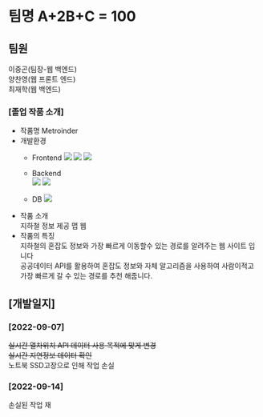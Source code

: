 # 팀명 A+2B+C = 100

## 팀원

이중곤(팀장-웹 백엔드)  
양찬영(웹 프론트 엔드)  
최재학(웹 백엔드)

### [졸업 작품 소개]
* 작품명
  Metroinder
* 개발환경
    + Frontend
      <img src="https://img.shields.io/badge/html5-E34F26?style=for-the-badge&logo=html5&logoColor=white">
      <img src="https://img.shields.io/badge/css-1572B6?style=for-the-badge&logo=css3&logoColor=white">
      <img src="https://img.shields.io/badge/javascript-F7DF1E?style=for-the-badge&logo=javascript&logoColor=black">

    + Backend  
      <img src="https://img.shields.io/badge/java-007396?style=for-the-badge&logo=java&logoColor=white">
      <img src="https://img.shields.io/badge/springboot-6DB33F?style=for-the-badge&logo=springboot&logoColor=white">

    + DB
      <img src="https://img.shields.io/badge/mysql-4479A1?style=for-the-badge&logo=mysql&logoColor=white">
* 작품 소개  
  지하철 정보 제공 맵 웹
* 작품의 특징  
  지하철의 혼잡도 정보와 가장 빠르게 이동할수 있는 경로를 알려주는 웹 사이트 입니다  
  공공데이터 API를 활용하여 혼잡도 정보와 자체 알고리즘을 사용하여 사람이적고 가장 빠르게 갈 수 있는 경로를 추천 해줍니다.
## [개발일지]

### [2022-09-07]
~~실시간 열차위치 API 데이터 사용 목적에 맞게 변경~~     
~~실시간 지연정보 데이터 확인~~   
노트북 SSD고장으로 인해 작업 손실

### [2022-09-14]
손실된 작업 재 
